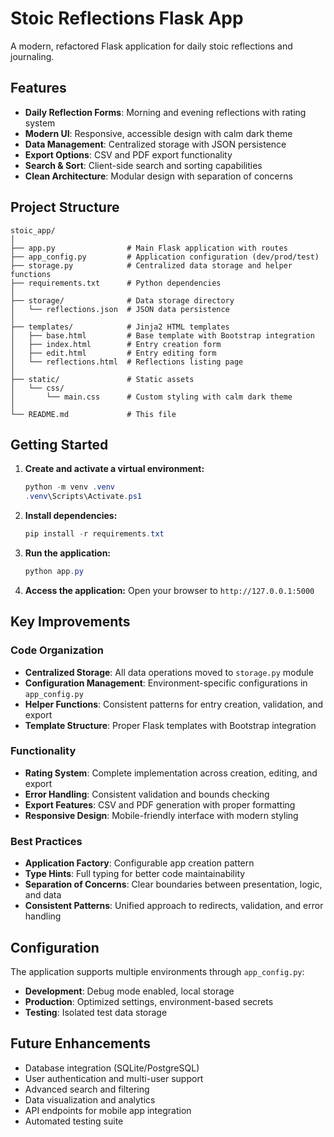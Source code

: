 # Stoic Reflections Flask App

A modern, refactored Flask application for daily stoic reflections and journaling.

## Features

- **Daily Reflection Forms**: Morning and evening reflections with rating system
- **Modern UI**: Responsive, accessible design with calm dark theme
- **Data Management**: Centralized storage with JSON persistence
- **Export Options**: CSV and PDF export functionality  
- **Search & Sort**: Client-side search and sorting capabilities
- **Clean Architecture**: Modular design with separation of concerns

## Project Structure

```
stoic_app/
│
├── app.py                # Main Flask application with routes
├── app_config.py         # Application configuration (dev/prod/test)
├── storage.py            # Centralized data storage and helper functions
├── requirements.txt      # Python dependencies
│
├── storage/              # Data storage directory
│   └── reflections.json  # JSON data persistence
│
├── templates/            # Jinja2 HTML templates
│   ├── base.html         # Base template with Bootstrap integration
│   ├── index.html        # Entry creation form
│   ├── edit.html         # Entry editing form
│   └── reflections.html  # Reflections listing page
│
├── static/               # Static assets
│   └── css/
│       └── main.css      # Custom styling with calm dark theme
│
└── README.md             # This file
```

## Getting Started

1. **Create and activate a virtual environment:**
   ```powershell
   python -m venv .venv
   .venv\Scripts\Activate.ps1
   ```

2. **Install dependencies:**
   ```powershell
   pip install -r requirements.txt
   ```

3. **Run the application:**
   ```powershell
   python app.py
   ```

4. **Access the application:**
   Open your browser to `http://127.0.0.1:5000`

## Key Improvements

### Code Organization
- **Centralized Storage**: All data operations moved to `storage.py` module
- **Configuration Management**: Environment-specific configurations in `app_config.py`
- **Helper Functions**: Consistent patterns for entry creation, validation, and export
- **Template Structure**: Proper Flask templates with Bootstrap integration

### Functionality
- **Rating System**: Complete implementation across creation, editing, and export
- **Error Handling**: Consistent validation and bounds checking
- **Export Features**: CSV and PDF generation with proper formatting
- **Responsive Design**: Mobile-friendly interface with modern styling

### Best Practices
- **Application Factory**: Configurable app creation pattern
- **Type Hints**: Full typing for better code maintainability  
- **Separation of Concerns**: Clear boundaries between presentation, logic, and data
- **Consistent Patterns**: Unified approach to redirects, validation, and error handling

## Configuration

The application supports multiple environments through `app_config.py`:

- **Development**: Debug mode enabled, local storage
- **Production**: Optimized settings, environment-based secrets
- **Testing**: Isolated test data storage

## Future Enhancements

- Database integration (SQLite/PostgreSQL)
- User authentication and multi-user support
- Advanced search and filtering
- Data visualization and analytics
- API endpoints for mobile app integration
- Automated testing suite
